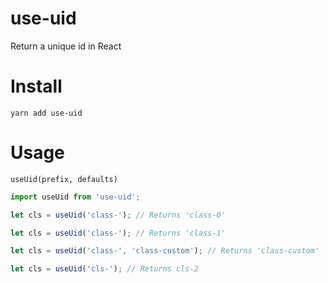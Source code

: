 # use-uid

Return a unique id in React

# Install

`yarn add use-uid`

# Usage

`useUid(prefix, defaults)`

```js
import useUid from 'use-uid';

let cls = useUid('class-'); // Returns 'class-0'

let cls = useUid('class-'); // Returns 'class-1'

let cls = useUid('class-', 'class-custom'); // Returns 'class-custom'

let cls = useUid('cls-'); // Returns cls-2
```